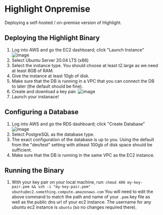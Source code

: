 # Highlight Onpremise
Deploying a self-hosted / on-premise version of Highlight.

## Deploying the Highlight Binary
1. Log into AWS and go the EC2 dashboard; click "Launch Instance"
![image](https://user-images.githubusercontent.com/20292680/116501234-8cad4780-a86d-11eb-8a67-d12693bcfac2.png)
2. Select Ubuntu Server 20.04 LTS (x86)
3. Select the instance type. You should choose at least t2.large as we need at least 8GB of RAM.
4. Give the instance at least 10gb of disk.
5. Make sure that the DB is running in a VPC that you can connect the DB to later (the default should be fine).
6. Create and download a key pair.
![image](https://user-images.githubusercontent.com/20292680/116502242-41e0ff00-a870-11eb-923b-906e9ae4d22a.png)
6. Launch your instanace!

## Configuring a Database
1. Log into AWS and go the RDS dashboard; click "Create Database"
![image](https://user-images.githubusercontent.com/20292680/116501695-b7e46680-a86e-11eb-99c6-1b2b5a30dc3f.png)
2. Select PostgreSQL as the database type.
3. The exact configuration of the database is up to you. Using the default from the "dev/test" setting with atleast 100gb of disk space should be sufficient. 
4. Make sure that the DB is running in the same VPC as the EC2 instance.

## Running the Binary
1. With your key pair on your local machine, run:
   `chmod 400 my-key-pair.pem && ssh -i "my-key-pair.pem" ubuntu@ec2.something.compute.amazonaws.com`
    You will need to edit the above command to match the path and name of your `.pem` key file as well as the public dns url of your ec2 instance. The username for any ubuntu ec2 instance is `ubuntu` (so no changes required there).

